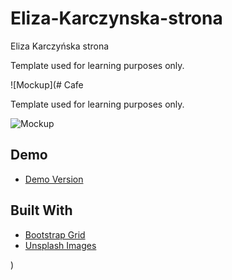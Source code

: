 # Eliza-Karczynska-strona

Eliza Karczyńska strona

Template used for learning purposes only.

![Mockup](# Cafe

Template used for learning purposes only.

![Mockup](file:///D:/strona/eliza%20projekty/images/ELIZA_K_MOCKUP.jpg)

## Demo

* [Demo Version](https://zarzeckipawel.github.io/cafe/)

## Built With

* [Bootstrap Grid](https://getbootstrap.com/docs/3.4/customize/)
* [Unsplash Images](https://unsplash.com/)

)


